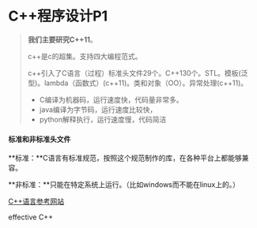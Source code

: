 # C++程序设计P1

> **我们主要研究C++11**。
>
> c++是c的超集。支持四大编程范式。
>
> c++引入了C语言（过程）标准头文件29个。C++130个。STL。模板(泛型)。lambda（函数式）(c++11)。类和对象（OO）。异常处理(c++11)。
>
> - C编译为机器码，运行速度快，代码量非常多。
> - java编译为字节码，运行速度比较快，
> - python解释执行，运行速度慢，代码简洁

#### 标准和非标准头文件

**标准：**C语言有标准规范，按照这个规范制作的库，在各种平台上都能够兼容。

**非标准：**只能在特定系统上运行。（比如windows而不能在linux上的。）

[C++语言参考网站](https://en.cppreference.com/w/)



effective C++


